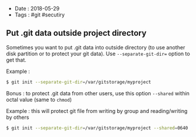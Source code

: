 - Date : 2018-05-29
- Tags : #git #secutiry

## Put .git data outside project directory

Sometimes you want to put .git data into outside directory (to use another disk partition or to protect your git data). Use `--separate-git-dir=` option to get that.

Example :

```bash
$ git init --separate-git-dir=/var/gitstorage/myproject
```

Bonus : to protect .git data from other users, use this option `--shared` within octal value (same to `chmod`)

Example : this will protect git file from writing by group and reading/writing by others

```bash
$ git init --separate-git-dir=/var/gitstorage/myproject --shared=0640
```

